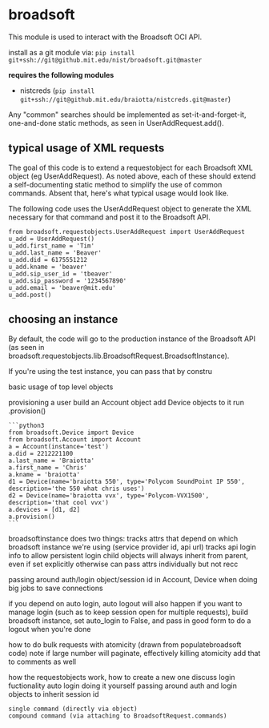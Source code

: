 # broadsoft

This module is used to interact with the Broadsoft OCI API.

install as a git module via:
`pip install git+ssh://git@github.mit.edu/nist/broadsoft.git@master`

**requires the following modules**
* nistcreds (```pip install git+ssh://git@github.mit.edu/braiotta/nistcreds.git@master```)

Any "common" searches should be implemented as set-it-and-forget-it, one-and-done static methods, as seen in
UserAddRequest.add().

## typical usage of XML requests

The goal of this code is to extend a requestobject for each Broadsoft XML object (eg
UserAddRequest). As noted above, each of these should extend a self-documenting static method
to simplify the use of common commands. Absent that, here's what typical usage would look
like.

The following code uses the UserAddRequest object to generate the XML necessary for that
command and post it to the Broadsoft API.

```python3
from broadsoft.requestobjects.UserAddRequest import UserAddRequest
u_add = UserAddRequest()
u_add.first_name = 'Tim'
u_add.last_name = 'Beaver'
u_add.did = 6175551212
u_add.kname = 'beaver'
u_add.sip_user_id = 'tbeaver'
u_add.sip_password = '1234567890'
u_add.email = 'beaver@mit.edu'
u_add.post()
```


## choosing an instance

By default, the code will go to the production instance of the Broadsoft API (as seen in
broadsoft.requestobjects.lib.BroadsoftRequest.BroadsoftInstance).

If you're using the test instance, you can pass that by constru



basic usage of top level objects

provisioning a user
    build an Account object
    add Device objects to it
    run .provision()
    
    ```python3
    from broadsoft.Device import Device
    from broadsoft.Account import Account
    a = Account(instance='test')
    a.did = 2212221100
    a.last_name = 'Braiotta'
    a.first_name = 'Chris'
    a.kname = 'braiotta'
    d1 = Device(name='braiotta 550', type='Polycom SoundPoint IP 550', description='the 550 what chris uses')
    d2 = Device(name='braiotta vvx', type='Polycom-VVX1500', description='that cool vvx')
    a.devices = [d1, d2]
    a.provision()
    ```

broadsoftinstance
    does two things:
        tracks attrs that depend on which broadsoft instance we're using (service provider id, api url)
        tracks api login info to allow persistent login
    child objects will always inherit from parent, even if set explicitly otherwise
    can pass attrs individually but not recc

passing around auth/login object/session id in Account, Device when doing big jobs to save connections

if you depend on auto login, auto logout will also happen
if you want to manage login (such as to keep session open for multiple requests), build broadsoft instance, set auto_login to False, and pass in
good form to do a logout when you're done

how to do bulk requests with atomicity (drawn from populatebroadsoft code)
    note if large number will paginate, effectively killing atomicity
    add that to comments as well
    
how the requestobjects work, how to create a new one
    discuss login fuctionality
        auto login
        doing it yourself
        passing around auth and login objects to inherit session id
        
    single command (directly via object)
    compound command (via attaching to BroadsoftRequest.commands)